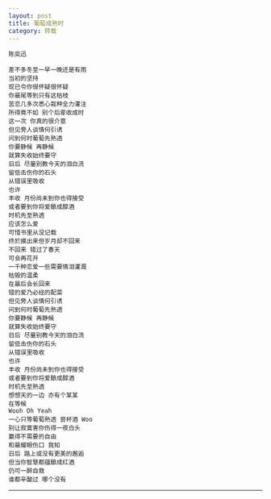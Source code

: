 ```yaml
---
layout: post
title: 葡萄成熟时
category: 转载
---
```

	陈奕迅

	差不多冬至一早一晚还是有雨
	当初的坚持
	现已令你很怀疑很怀疑
	你最尾等到只有这枯枝
	苦恋几多次悉心栽种全力灌注
	所得竟不如 别个后辈收成时
	这一次 你真的很介意
	但见旁人谈情何引诱
	问到何时葡萄先熟透
	你要静候 再静候
	就算失收始终要守
	日后 尽量别教今天的泪白流
	留低击伤你的石头
	从错误里吸收
	也许
	丰收 月份尚未到你也得接受
	或者要到你将爱酿成醇酒
	时机先至熟透
	应该怎么爱
	可惜书里从没记载
	终於摸出来但岁月却不回来
	不回来 错过了春天
	可会再花开
	一千种恋爱一些需要情泪灌溉
	枯毁的温柔
	在最后会长回来
	错的爱乃必经的配菜
	但见旁人谈情何引诱
	问到何时葡萄先熟透
	你要静候 再静候
	就算失收始终要守
	日后 尽量别教今天的泪白流
	留低击伤你的石头
	从错误里吸收
	也许
	丰收 月份尚未到你也得接受
	或者要到你将爱酿成醇酒
	时机先至熟透
	想想天的一边 亦有个某某
	在等候
	Wooh Oh Yeah	
	一心只等葡萄熟透 尝杯酒 Woo
	别让寂寞害你伤得一夜白头
	赢得不需要的自由
	和最耀眼伤口 我知
	日后 路上或没有更美的邂逅
	但当你智慧都蕴酿成红酒
	仍可一醉自救
	谁都辛酸过 哪个没有

---